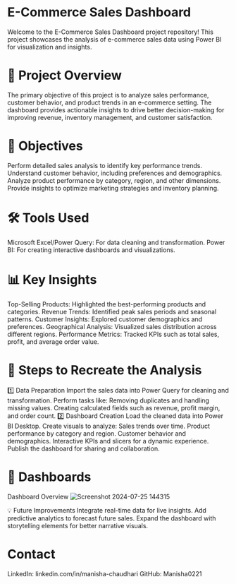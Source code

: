 # E-Commerce Sales Dashboard
Welcome to the E-Commerce Sales Dashboard project repository! This project showcases the analysis of e-commerce sales data using Power BI for visualization and insights.

# 📄 Project Overview
The primary objective of this project is to analyze sales performance, customer behavior, and product trends in an e-commerce setting. The dashboard provides actionable insights to drive better decision-making for improving revenue, inventory management, and customer satisfaction.

# 🎯 Objectives
Perform detailed sales analysis to identify key performance trends.
Understand customer behavior, including preferences and demographics.
Analyze product performance by category, region, and other dimensions.
Provide insights to optimize marketing strategies and inventory planning.

# 🛠️ Tools Used
Microsoft Excel/Power Query: For data cleaning and transformation.
Power BI: For creating interactive dashboards and visualizations.

# 📊 Key Insights
Top-Selling Products: Highlighted the best-performing products and categories.
Revenue Trends: Identified peak sales periods and seasonal patterns.
Customer Insights: Explored customer demographics and preferences.
Geographical Analysis: Visualized sales distribution across different regions.
Performance Metrics: Tracked KPIs such as total sales, profit, and average order value.

# 🚀 Steps to Recreate the Analysis
1️⃣ Data Preparation
Import the sales data into Power Query for cleaning and transformation.
Perform tasks like:
Removing duplicates and handling missing values.
Creating calculated fields such as revenue, profit margin, and order count.
2️⃣ Dashboard Creation
Load the cleaned data into Power BI Desktop.
Create visuals to analyze:
Sales trends over time.
Product performance by category and region.
Customer behavior and demographics.
Interactive KPIs and slicers for a dynamic experience.
Publish the dashboard for sharing and collaboration.

# 📸 Dashboards
Dashboard Overview
![Screenshot 2024-07-25 144315](https://github.com/user-attachments/assets/eefab72e-80be-4313-8972-5046276fe446)

💡 Future Improvements
Integrate real-time data for live insights.
Add predictive analytics to forecast future sales.
Expand the dashboard with storytelling elements for better narrative visuals.

# Contact
LinkedIn: linkedin.com/in/manisha-chaudhari
GitHub: Manisha0221
